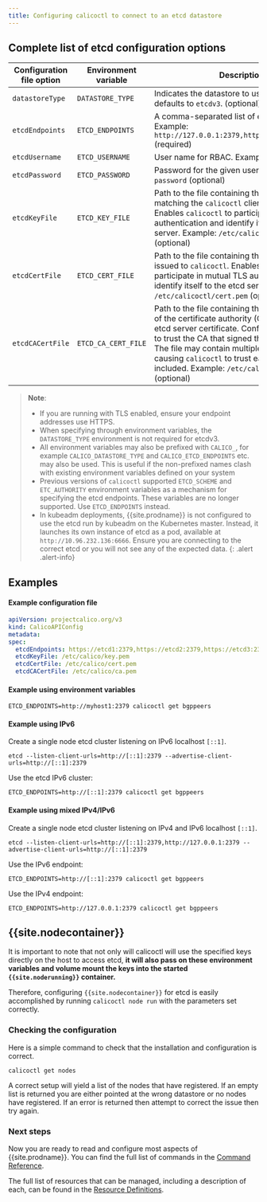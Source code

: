 ```yaml
---
title: Configuring calicoctl to connect to an etcd datastore
---
```


## Complete list of etcd configuration options

| Configuration file option | Environment variable | Description                                                                           | Schema
| --------------------------| -------------------- | ------------------------------------------------------------------------------------- | ------
| `datastoreType`           | `DATASTORE_TYPE`     | Indicates the datastore to use. If unspecified, defaults to `etcdv3`. (optional)      | `kubernetes`, `etcdv3`
| `etcdEndpoints`           | `ETCD_ENDPOINTS`     | A comma-separated list of etcd endpoints. Example: `http://127.0.0.1:2379,http://127.0.0.2:2379` (required) | string
| `etcdUsername`            | `ETCD_USERNAME`      | User name for RBAC. Example: `user` (optional)                                        | string
| `etcdPassword`            | `ETCD_PASSWORD`      | Password for the given user name. Example: `password` (optional)                      | string
| `etcdKeyFile`             | `ETCD_KEY_FILE`      | Path to the file containing the private key matching the `calicoctl` client certificate. Enables `calicoctl` to participate in mutual TLS authentication and identify itself to the etcd server. Example: `/etc/calicoctl/key.pem` (optional) | string
| `etcdCertFile`            | `ETCD_CERT_FILE`     | Path to the file containing the client certificate issued to `calicoctl`. Enables `calicoctl` to participate in mutual TLS authentication and identify itself to the etcd server. Example: `/etc/calicoctl/cert.pem` (optional) | string
| `etcdCACertFile`          | `ETCD_CA_CERT_FILE`  | Path to the file containing the root certificate of the certificate authority (CA) that issued the etcd server certificate. Configures `calicoctl` to trust the CA that signed the root certificate. The file may contain multiple root certificates, causing `calicoctl` to trust each of the CAs included. Example: `/etc/calicoctl/ca.pem` (optional) | string

> **Note**:
> - If you are running with TLS enabled, ensure your endpoint addresses use HTTPS.
> - When specifying through environment variables, the `DATASTORE_TYPE` environment
>   is not required for etcdv3.
> - All environment variables may also be prefixed with `CALICO_`, for example
>   `CALICO_DATASTORE_TYPE` and `CALICO_ETCD_ENDPOINTS` etc. may also be used.
>   This is useful if the non-prefixed names clash with existing environment
>   variables defined on your system
> - Previous versions of `calicoctl` supported `ETCD_SCHEME` and `ETC_AUTHORITY` environment
>   variables as a mechanism for specifying the etcd endpoints. These variables are
>   no longer supported. Use `ETCD_ENDPOINTS` instead.
> - In kubeadm deployments, {{site.prodname}} is not configured to use the etcd run by kubeadm
>   on the Kubernetes master. Instead, it launches its own instance of etcd as a pod,
>   available at `http://10.96.232.136:6666`. Ensure you are connecting to the correct etcd
>   or you will not see any of the expected data.
{: .alert .alert-info}

## Examples

#### Example configuration file

```yaml
apiVersion: projectcalico.org/v3
kind: CalicoAPIConfig
metadata:
spec:
  etcdEndpoints: https://etcd1:2379,https://etcd2:2379,https://etcd3:2379
  etcdKeyFile: /etc/calico/key.pem
  etcdCertFile: /etc/calico/cert.pem
  etcdCACertFile: /etc/calico/ca.pem
```

#### Example using environment variables

```
ETCD_ENDPOINTS=http://myhost1:2379 calicoctl get bgppeers
```

#### Example using IPv6

Create a single node etcd cluster listening on IPv6 localhost `[::1]`.

```
etcd --listen-client-urls=http://[::1]:2379 --advertise-client-urls=http://[::1]:2379
```

Use the etcd IPv6 cluster:

```
ETCD_ENDPOINTS=http://[::1]:2379 calicoctl get bgppeers
```

#### Example using mixed IPv4/IPv6

Create a single node etcd cluster listening on IPv4 and IPv6 localhost `[::1]`.

```
etcd --listen-client-urls=http://[::1]:2379,http://127.0.0.1:2379 --advertise-client-urls=http://[::1]:2379
```

Use the IPv6 endpoint:

```
ETCD_ENDPOINTS=http://[::1]:2379 calicoctl get bgppeers
```

Use the IPv4 endpoint:

```
ETCD_ENDPOINTS=http://127.0.0.1:2379 calicoctl get bgppeers
```

## {{site.nodecontainer}}

It is important to note that not only will calicoctl will use the specified keys directly
on the host to access etcd, **it will also pass on these environment variables
and volume mount the keys into the started `{{site.noderunning}}` container.**

Therefore, configuring `{{site.nodecontainer}}` for etcd is easily accomplished by running
`calicoctl node run` with the parameters set correctly.


### Checking the configuration

Here is a simple command to check that the installation and configuration is
correct.

```
calicoctl get nodes
```

A correct setup will yield a list of the nodes that have registered.  If an
empty list is returned you are either pointed at the wrong datastore or no
nodes have registered.  If an error is returned then attempt to correct the
issue then try again.

### Next steps

Now you are ready to read and configure most aspects of {{site.prodname}}.  You can
find the full list of commands in the
[Command Reference]({{site.baseurl}}/{{page.version}}/reference/calicoctl/commands/).

The full list of resources that can be managed, including a description of each,
can be found in the
[Resource Definitions]({{site.baseurl}}/{{page.version}}/reference/calicoctl/resources/).
